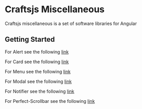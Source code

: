 # Craftsjs Miscellaneous

Craftsjs miscellaneous is a set of software libraries for Angular

## Getting Started

For Alert see the following [link](https://github.com/addapptables/angular-miscellaneous/tree/master/projects/craftsjs/alert)

For Card see the following [link](https://github.com/addapptables/angular-miscellaneous/tree/master/projects/craftsjs/card)

For Menu see the following [link](https://github.com/addapptables/angular-miscellaneous/tree/master/projects/craftsjs/menu-admin)

For Modal see the following [link](https://github.com/addapptables/angular-miscellaneous/tree/master/projects/craftsjs/modal)

For Notifier see the following [link](https://github.com/addapptables/angular-miscellaneous/tree/master/projects/craftsjs/notifier)

For Perfect-Scrollbar see the following [link](https://github.com/addapptables/angular-miscellaneous/tree/master/projects/craftsjs/perfect-scrollbar)

